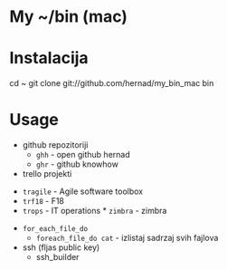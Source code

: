 # My ~/bin (mac)

# Instalacija

  cd ~
  git clone git://github.com/hernad/my_bin_mac bin

# Usage

 * github repozitoriji
   - `ghh` - open github hernad  
   - `ghr` - github knowhow 
 *  trello projekti
   - `tragile` - Agile software toolbox
   - `trf18` - F18
   - `trops` - IT operations
 * `zimbra` - zimbra
 * `for_each_file_do`
   - `foreach_file_do cat` - izlistaj sadrzaj svih fajlova
 * ssh (fljas public key) 
    - ssh_builder

